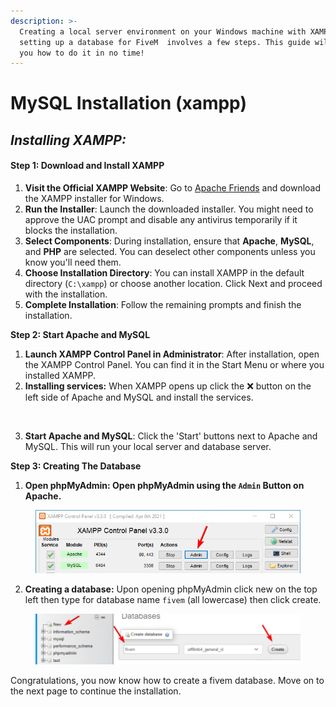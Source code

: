 ```yaml
---
description: >-
  Creating a local server environment on your Windows machine with XAMPP and
  setting up a database for FiveM  involves a few steps. This guide will show
  you how to do it in no time!
---
```


# MySQL Installation (xampp)

## _Installing XAMPP:_

#### Step 1: Download and Install XAMPP

1. **Visit the Official XAMPP Website**: Go to [Apache Friends](https://www.apachefriends.org/download.html) and download the XAMPP installer for Windows.&#x20;
2. **Run the Installer**: Launch the downloaded installer. You might need to approve the UAC prompt and disable any antivirus temporarily if it blocks the installation.
3. **Select Components**: During installation, ensure that **Apache**, **MySQL**, and **PHP** are selected. You can deselect other components unless you know you'll need them.
4. **Choose Installation Directory**: You can install XAMPP in the default directory (`C:\xampp`) or choose another location. Click Next and proceed with the installation.
5. **Complete Installation**: Follow the remaining prompts and finish the installation.

**Step 2: Start Apache and MySQL**

1. **Launch XAMPP Control Panel in Administrator**: After installation, open the XAMPP Control Panel. You can find it in the Start Menu or where you installed XAMPP.
2. **Installing services:** When XAMPP opens up click the ❌ button on the left side of Apache and MySQL and install the services.

<figure><img src="https://i.imgur.com/3WElWOb.png" alt=""><figcaption></figcaption></figure>

3. **Start Apache and MySQL**: Click the 'Start' buttons next to Apache and MySQL. This will run your local server and database server.

**Step 3: Creating The Database**

1. **Open phpMyAdmin: Open phpMyAdmin using the `Admin` Button on Apache.**

<figure><img src="../../../.gitbook/assets/image (1).png" alt=""><figcaption></figcaption></figure>

2. **Creating a database:** Upon opening phpMyAdmin click new on the top left then type for database name `fivem` (all lowercase) then click create.

<figure><img src="../../../.gitbook/assets/image (2).png" alt=""><figcaption></figcaption></figure>

Congratulations, you now know how to create a fivem database. Move on to the next page to continue the installation.
